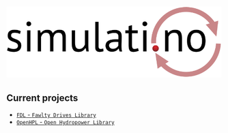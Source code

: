 ---
---

# ![simulati.no logo](logo.svg)

## Current projects

 * [`FDL` - `Fawlty Drives Library`](http://fdl.simulati.no)
 * [`OpenHPL` - `Open Hydropower Library`](http://openhpl.simulati.no)
